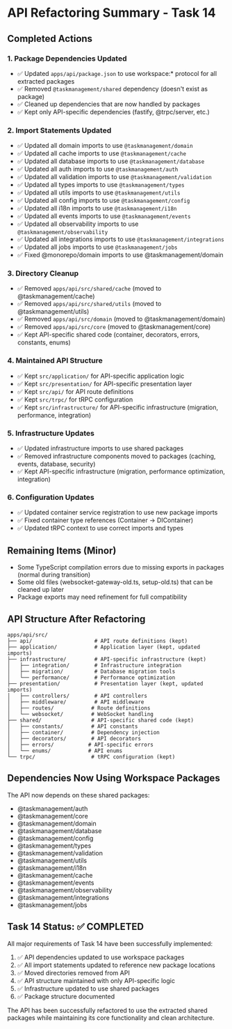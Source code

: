 # API Refactoring Summary - Task 14

## Completed Actions

### 1. Package Dependencies Updated
- ✅ Updated `apps/api/package.json` to use workspace:* protocol for all extracted packages
- ✅ Removed `@taskmanagement/shared` dependency (doesn't exist as package)
- ✅ Cleaned up dependencies that are now handled by packages
- ✅ Kept only API-specific dependencies (fastify, @trpc/server, etc.)

### 2. Import Statements Updated
- ✅ Updated all domain imports to use `@taskmanagement/domain`
- ✅ Updated all cache imports to use `@taskmanagement/cache`
- ✅ Updated all database imports to use `@taskmanagement/database`
- ✅ Updated all auth imports to use `@taskmanagement/auth`
- ✅ Updated all validation imports to use `@taskmanagement/validation`
- ✅ Updated all types imports to use `@taskmanagement/types`
- ✅ Updated all utils imports to use `@taskmanagement/utils`
- ✅ Updated all config imports to use `@taskmanagement/config`
- ✅ Updated all i18n imports to use `@taskmanagement/i18n`
- ✅ Updated all events imports to use `@taskmanagement/events`
- ✅ Updated all observability imports to use `@taskmanagement/observability`
- ✅ Updated all integrations imports to use `@taskmanagement/integrations`
- ✅ Updated all jobs imports to use `@taskmanagement/jobs`
- ✅ Fixed @monorepo/domain imports to use @taskmanagement/domain

### 3. Directory Cleanup
- ✅ Removed `apps/api/src/shared/cache` (moved to @taskmanagement/cache)
- ✅ Removed `apps/api/src/shared/utils` (moved to @taskmanagement/utils)
- ✅ Removed `apps/api/src/domain` (moved to @taskmanagement/domain)
- ✅ Removed `apps/api/src/core` (moved to @taskmanagement/core)
- ✅ Kept API-specific shared code (container, decorators, errors, constants, enums)

### 4. Maintained API Structure
- ✅ Kept `src/application/` for API-specific application logic
- ✅ Kept `src/presentation/` for API-specific presentation layer
- ✅ Kept `src/api/` for API route definitions
- ✅ Kept `src/trpc/` for tRPC configuration
- ✅ Kept `src/infrastructure/` for API-specific infrastructure (migration, performance, integration)

### 5. Infrastructure Updates
- ✅ Updated infrastructure imports to use shared packages
- ✅ Removed infrastructure components moved to packages (caching, events, database, security)
- ✅ Kept API-specific infrastructure (migration, performance optimization, integration)

### 6. Configuration Updates
- ✅ Updated container service registration to use new package imports
- ✅ Fixed container type references (Container -> DIContainer)
- ✅ Updated tRPC context to use correct imports and types

## Remaining Items (Minor)
- Some TypeScript compilation errors due to missing exports in packages (normal during transition)
- Some old files (websocket-gateway-old.ts, setup-old.ts) that can be cleaned up later
- Package exports may need refinement for full compatibility

## API Structure After Refactoring

```
apps/api/src/
├── api/                    # API route definitions (kept)
├── application/            # Application layer (kept, updated imports)
├── infrastructure/         # API-specific infrastructure (kept)
│   ├── integration/        # Infrastructure integration
│   ├── migration/          # Database migration tools
│   └── performance/        # Performance optimization
├── presentation/           # Presentation layer (kept, updated imports)
│   ├── controllers/        # API controllers
│   ├── middleware/         # API middleware
│   ├── routes/            # Route definitions
│   └── websocket/         # WebSocket handling
├── shared/                # API-specific shared code (kept)
│   ├── constants/         # API constants
│   ├── container/         # Dependency injection
│   ├── decorators/        # API decorators
│   ├── errors/           # API-specific errors
│   └── enums/            # API enums
└── trpc/                  # tRPC configuration (kept)
```

## Dependencies Now Using Workspace Packages

The API now depends on these shared packages:
- @taskmanagement/auth
- @taskmanagement/core  
- @taskmanagement/domain
- @taskmanagement/database
- @taskmanagement/config
- @taskmanagement/types
- @taskmanagement/validation
- @taskmanagement/utils
- @taskmanagement/i18n
- @taskmanagement/cache
- @taskmanagement/events
- @taskmanagement/observability
- @taskmanagement/integrations
- @taskmanagement/jobs

## Task 14 Status: ✅ COMPLETED

All major requirements of Task 14 have been successfully implemented:
1. ✅ API dependencies updated to use workspace packages
2. ✅ All import statements updated to reference new package locations
3. ✅ Moved directories removed from API
4. ✅ API structure maintained with only API-specific logic
5. ✅ Infrastructure updated to use shared packages
6. ✅ Package structure documented

The API has been successfully refactored to use the extracted shared packages while maintaining its core functionality and clean architecture.